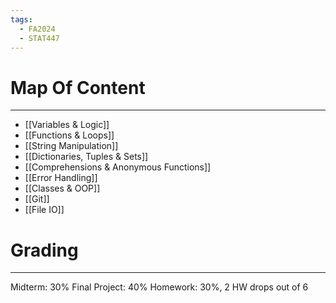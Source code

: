 ```yaml
---
tags:
  - FA2024
  - STAT447
---
```

# Map Of Content
---
- [[Variables & Logic]]
- [[Functions & Loops]]
- [[String Manipulation]]
- [[Dictionaries, Tuples & Sets]]
- [[Comprehensions & Anonymous Functions]]
- [[Error Handling]]
- [[Classes & OOP]]
- [[Git]]
- [[File IO]]
# Grading
---
Midterm: 30%
Final Project: 40%
Homework: 30%, 2 HW drops out of 6 